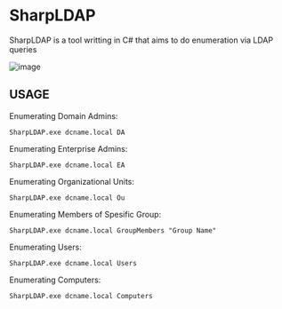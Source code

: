 # SharpLDAP
SharpLDAP is a tool writting in C# that aims to do enumeration via LDAP queries

![image](https://user-images.githubusercontent.com/48562581/202061112-e176ce22-894f-43bb-a049-98b39ac648c4.png)

## USAGE

Enumerating Domain Admins:<br>
```
SharpLDAP.exe dcname.local DA
```
Enumerating Enterprise Admins:<br>
```
SharpLDAP.exe dcname.local EA
```
Enumerating Organizational Units:<br>
```
SharpLDAP.exe dcname.local Ou
```
Enumerating Members of Spesific Group:<br>
```
SharpLDAP.exe dcname.local GroupMembers "Group Name"
```
Enumerating Users:<br>
```
SharpLDAP.exe dcname.local Users
```
Enumerating Computers:<br>
```
SharpLDAP.exe dcname.local Computers
```

